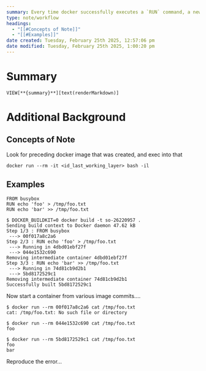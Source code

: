 ```yaml
---
summary: Every time docker successfully executes a `RUN` command, a new layer in the image filesystem is committed. You can use those layer ids as images to start a new container. You can see these if you set `DOCKER_BUILDKIT=0`.
type: note/workflow
headings:
  - "[[#Concepts of Note]]"
  - "[[#Examples]]"
date created: Tuesday, February 25th 2025, 12:57:06 pm
date modified: Tuesday, February 25th 2025, 1:00:20 pm
---
```

# Summary
`VIEW[**{summary}**][text(renderMarkdown)]`

# Additional Background
## Concepts of Note
Look for preceding docker image that was created, and exec into that
```shell
docker run --rm -it <id_last_working_layer> bash -il
```

## Examples
```
FROM busybox
RUN echo 'foo' > /tmp/foo.txt
RUN echo 'bar' >> /tmp/foo.txt
```

```
$ DOCKER_BUILDKIT=0 docker build -t so-26220957 .
Sending build context to Docker daemon 47.62 kB
Step 1/3 : FROM busybox
 ---> 00f017a8c2a6
Step 2/3 : RUN echo 'foo' > /tmp/foo.txt
 ---> Running in 4dbd01ebf27f
 ---> 044e1532c690
Removing intermediate container 4dbd01ebf27f
Step 3/3 : RUN echo 'bar' >> /tmp/foo.txt
 ---> Running in 74d81cb9d2b1
 ---> 5bd8172529c1
Removing intermediate container 74d81cb9d2b1
Successfully built 5bd8172529c1
```
Now start a container from various image commits....
```
$ docker run --rm 00f017a8c2a6 cat /tmp/foo.txt
cat: /tmp/foo.txt: No such file or directory

$ docker run --rm 044e1532c690 cat /tmp/foo.txt
foo

$ docker run --rm 5bd8172529c1 cat /tmp/foo.txt
foo
bar
```

Reproduce the error...